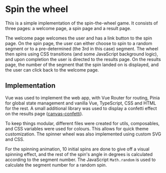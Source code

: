 # Spin the wheel

This is a simple implementation of the spin-the-wheel game. It consists of three pages: a welcome page, a spin page and a result page.

The welcome page welcomes the user and has a link button to the spin page. On the spin page, the user can either choose to spin to a random segment or to a pre-determined (the 3rd in this case) segment. The wheel then spins using CSS transitions (and some JavaScript background logic), and upon completion the user is directed to the results page. On the results page, the number of the segment that the spin landed on is displayed, and the user can click back to the welcome page.

## Implementation

Vue was used to implement the web app, with Vue Router for routing, Pinia for global state management and vanilla Vue, TypeScript, CSS and HTML for the rest. A small additional library was used to display a confetti effect on the results page ([canvas-confetti](https://github.com/catdad/canvas-confetti?tab=readme-ov-file)).

To keep things modular, different files were created for utils, composables, and CSS variables were used for colours. This allows for quick theme customization. The spinner wheel was also implemented using custom SVG and CSS.

For the spinning animation, 10 initial spins are done to give off a visual spinning effect, and the rest of the spin's angle in degrees is calculated according to the segment number. The JavaScript `Math.random` is used to calculate the segment number for a random spin.
